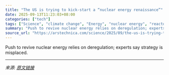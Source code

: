 ```yaml
---
title: "The US is trying to kick-start a “nuclear energy renaissance”"
date: 2025-09-13T11:23:03+08:00
categories: ["tech"]
tags: ["Science", "climate change", "Energy", "nuclear energy", "reactors", "syndication"]
summary: "Push to revive nuclear energy relies on deregulation; experts say strategy is misplaced."
source_url: "https://arstechnica.com/science/2025/09/the-us-is-trying-to-kick-start-a-nuclear-energy-renaissance/"
---
```


Push to revive nuclear energy relies on deregulation; experts say strategy is misplaced.

---

*来源: [原文链接](https://arstechnica.com/science/2025/09/the-us-is-trying-to-kick-start-a-nuclear-energy-renaissance/)*
